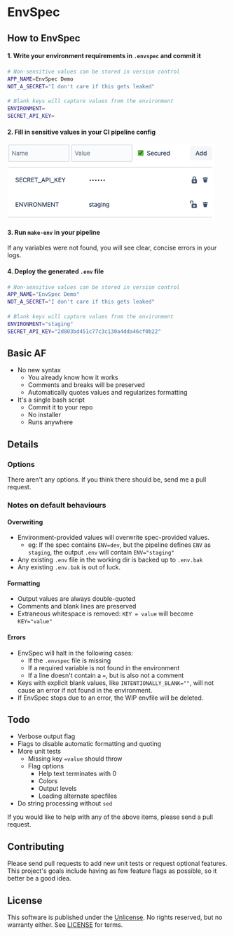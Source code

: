 # EnvSpec

## How to EnvSpec

#### 1. Write your environment requirements in `.envspec` and commit it
``` sh
# Non-sensitive values can be stored in version control
APP_NAME=EnvSpec Demo
NOT_A_SECRET="I don't care if this gets leaked"

# Blank keys will capture values from the environment
ENVIRONMENT=
SECRET_API_KEY=
```

#### 2. Fill in sensitive values in your CI pipeline config
![Example of CI config screen](https://github.com/lakmeer/envspec/blob/master/docs/ci-config.png?raw=true)

#### 3. Run `make-env` in your pipeline
If any variables were not found, you will see clear, concise errors in your logs.

#### 4. Deploy the generated `.env` file
``` sh
# Non-sensitive values can be stored in version control
APP_NAME="EnvSpec Demo"
NOT_A_SECRET="I don't care if this gets leaked"

# Blank keys will capture values from the environment
ENVIRONMENT="staging"
SECRET_API_KEY="2d803bd451c77c3c130a4dda46cf0b22"
```


## Basic AF

- No new syntax
  - You already know how it works
  - Comments and breaks will be preserved
  - Automatically quotes values and regularizes formatting
- It's a single bash script
  - Commit it to your repo
  - No installer
  - Runs anywhere


## Details

### Options

There aren't any options. If you think there should be, send me a pull request.

### Notes on default behaviours

#### Overwriting

- Environment-provided values will overwrite spec-provided values.
  - eg: If the spec contains `ENV=dev`, but the pipeline defines `ENV` as `staging`, the output
    `.env` will contain `ENV="staging"`
- Any existing `.env` file in the working dir is backed up to `.env.bak`
- Any existing `.env.bak` is out of luck.

#### Formatting

- Output values are always double-quoted
- Comments and blank lines are preserved
- Extraneous whitespace is removed: `KEY = value` will become `KEY="value"`

#### Errors

- EnvSpec will halt in the following cases:
  - If the `.envspec` file is missing
  - If a required variable is not found in the environment
  - If a line doesn't contain a `=`, but is also not a comment
- Keys with explicit blank values, like `INTENTIONALLY_BLANK=""`, will not cause an error if not
  found in the environment.
- If EnvSpec stops due to an error, the WIP envfile will be deleted.

## Todo

- Verbose output flag
- Flags to disable automatic formatting and quoting
- More unit tests
  - Missing key `=value` should throw
  - Flag options
    - Help text terminates with 0
    - Colors
    - Output levels
    - Loading alternate specfiles
- Do string processing without `sed`

If you would like to help with any of the above items, please send a pull request.

## Contributing

Please send pull requests to add new unit tests or request optional features.
This project's goals include having as few feature flags as possible, so it better be a good idea.


## License

This software is published under the [Unlicense](http://unlicense.org). No rights reserved, but no
warranty either. See [LICENSE](https://raw.githubusercontent.com/lakmeer/envspec/master/LICENSE) for
terms.


